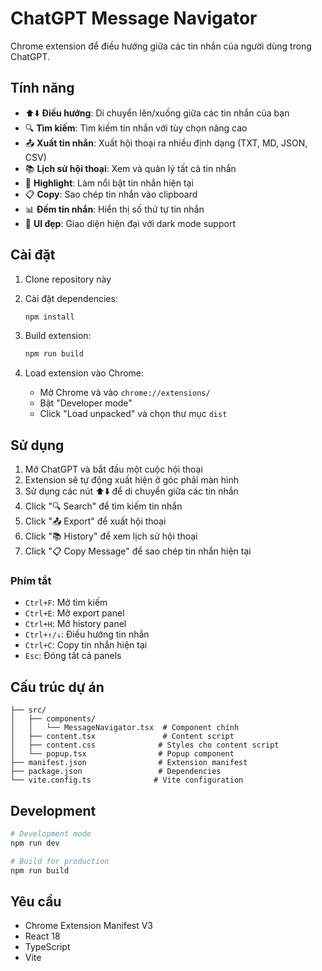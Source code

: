 # ChatGPT Message Navigator

Chrome extension để điều hướng giữa các tin nhắn của người dùng trong ChatGPT.

## Tính năng

- ⬆️⬇️ **Điều hướng**: Di chuyển lên/xuống giữa các tin nhắn của bạn
- 🔍 **Tìm kiếm**: Tìm kiếm tin nhắn với tùy chọn nâng cao
- 📤 **Xuất tin nhắn**: Xuất hội thoại ra nhiều định dạng (TXT, MD, JSON, CSV)
- 📚 **Lịch sử hội thoại**: Xem và quản lý tất cả tin nhắn
- 🎯 **Highlight**: Làm nổi bật tin nhắn hiện tại
- 📋 **Copy**: Sao chép tin nhắn vào clipboard
- 📊 **Đếm tin nhắn**: Hiển thị số thứ tự tin nhắn
- 🎨 **UI đẹp**: Giao diện hiện đại với dark mode support

## Cài đặt

1. Clone repository này
2. Cài đặt dependencies:
   ```bash
   npm install
   ```

3. Build extension:
   ```bash
   npm run build
   ```

4. Load extension vào Chrome:
   - Mở Chrome và vào `chrome://extensions/`
   - Bật "Developer mode"
   - Click "Load unpacked" và chọn thư mục `dist`

## Sử dụng

1. Mở ChatGPT và bắt đầu một cuộc hội thoại
2. Extension sẽ tự động xuất hiện ở góc phải màn hình
3. Sử dụng các nút ⬆️⬇️ để di chuyển giữa các tin nhắn
4. Click "🔍 Search" để tìm kiếm tin nhắn
5. Click "📤 Export" để xuất hội thoại
6. Click "📚 History" để xem lịch sử hội thoại
7. Click "📋 Copy Message" để sao chép tin nhắn hiện tại

### Phím tắt
- `Ctrl+F`: Mở tìm kiếm
- `Ctrl+E`: Mở export panel
- `Ctrl+H`: Mở history panel
- `Ctrl+↑/↓`: Điều hướng tin nhắn
- `Ctrl+C`: Copy tin nhắn hiện tại
- `Esc`: Đóng tất cả panels

## Cấu trúc dự án

```
├── src/
│   ├── components/
│   │   └── MessageNavigator.tsx  # Component chính
│   ├── content.tsx               # Content script
│   ├── content.css              # Styles cho content script
│   └── popup.tsx                # Popup component
├── manifest.json                # Extension manifest
├── package.json                 # Dependencies
└── vite.config.ts              # Vite configuration
```

## Development

```bash
# Development mode
npm run dev

# Build for production
npm run build
```

## Yêu cầu

- Chrome Extension Manifest V3
- React 18
- TypeScript
- Vite
